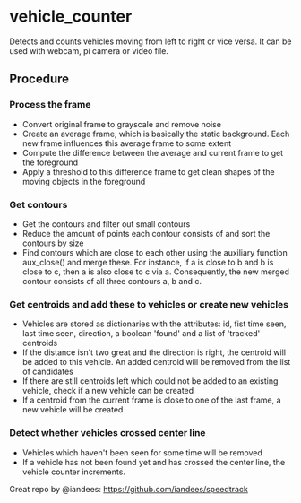 # vehicle_counter

Detects and counts vehicles moving from left to right or vice versa. It can be used with webcam, pi camera or video file.

## Procedure

### Process the frame
- Convert original frame to grayscale and remove noise
- Create an average frame, which is basically the static background. Each new frame influences this average frame to some extent
- Compute the difference between the average and current frame to get the foreground
- Apply a threshold to this difference frame to get clean shapes of the moving objects in the foreground

### Get contours
- Get the contours and filter out small contours
- Reduce the amount of points each contour consists of and sort the contours by size
- Find contours which are close to each other using the auxiliary function aux_close() and merge these. For instance, if a is close to b and b is close to c, then a is also close to c via a. Consequently, the new merged contour consists of all three contours a, b and c.

### Get centroids and add these to vehicles or create new vehicles
- Vehicles are stored as dictionaries with the attributes: id, fist time seen, last time seen, direction, a boolean 'found' and a list of 'tracked' centroids
- If the distance isn't two great and the direction is right, the centroid will be added to this vehicle. An added centroid will be removed from the list of candidates
- If there are still centroids left which could not be added to an existing vehicle, check if a new vehicle can be created
- If a centroid from the current frame is close to one of the last frame, a new vehicle will be created

###  Detect whether vehicles crossed center line
- Vehicles which haven't been seen for some time will be removed
- If a vehicle has not been found yet and has crossed the center line, the vehicle counter increments.


Great repo by @iandees: https://github.com/iandees/speedtrack